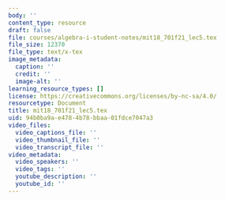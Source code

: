 ```yaml
---
body: ''
content_type: resource
draft: false
file: courses/algebra-i-student-notes/mit18_701f21_lec5.tex
file_size: 12370
file_type: text/x-tex
image_metadata:
  caption: ''
  credit: ''
  image-alt: ''
learning_resource_types: []
license: https://creativecommons.org/licenses/by-nc-sa/4.0/
resourcetype: Document
title: mit18_701f21_lec5.tex
uid: 94b0ba9a-e478-4b78-bbaa-01fdce7047a3
video_files:
  video_captions_file: ''
  video_thumbnail_file: ''
  video_transcript_file: ''
video_metadata:
  video_speakers: ''
  video_tags: ''
  youtube_description: ''
  youtube_id: ''
---
```

